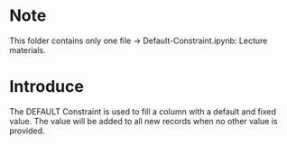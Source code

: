 # Note
This folder contains only one file -> Default-Constraint.ipynb: Lecture materials.
# Introduce
The DEFAULT Constraint is used to fill a column with a default and fixed value. The value will be added to all new records when no other value is provided.
